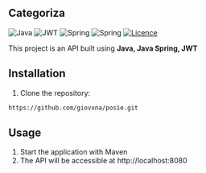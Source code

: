 ## Categoriza

![Java](https://img.shields.io/badge/java-%23ED8B00.svg?style=for-the-badge&logo=openjdk&logoColor=white)
![JWT](https://img.shields.io/badge/jwt-%236DB33F.svg?style=for-the-badge&logo=spring&logoColor=white)
![Spring](https://img.shields.io/badge/spring-%234ea94b.svg?style=for-the-badge&logo=mongodb&logoColor=white)
![Spring](https://img.shields.io/badge/springsecurity-%234ea94b.svg?style=for-the-badge&logo=mongodb&logoColor=white)
[![Licence](https://img.shields.io/github/license/Ileriayo/markdown-badges?style=for-the-badge)](./LICENSE)

This project is an API built using **Java, Java Spring, JWT**

## Installation

1. Clone the repository:

```bash
https://github.com/giovxna/posie.git
```

## Usage

1. Start the application with Maven
2. The API will be accessible at http://localhost:8080
